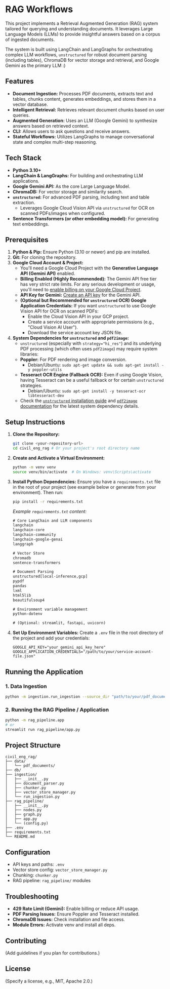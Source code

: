 # RAG Workflows

This project implements a Retrieval Augmented Generation (RAG) system tailored for querying and understanding documents. It leverages Large Language Models (LLMs) to provide insightful answers based on a corpus of ingested documents.

The system is built using LangChain and LangGraphs for orchestrating complex LLM workflows, `unstructured` for robust document parsing (including tables), ChromaDB for vector storage and retrieval, and Google Gemini as the primary LLM :)

## Features

*   **Document Ingestion:** Processes PDF documents, extracts text and tables, chunks content, generates embeddings, and stores them in a vector database.
*   **Intelligent Retrieval:** Retrieves relevant document chunks based on user queries.
*   **Augmented Generation:** Uses an LLM (Google Gemini) to synthesize answers based on retrieved context.
*   **CLI:** Allows users to ask questions and receive answers.
*   **Stateful Workflows:** Utilizes LangGraphs to manage conversational state and complex multi-step reasoning.

## Tech Stack

*   **Python 3.10+**
*   **LangChain & LangGraphs:** For building and orchestrating LLM applications.
*   **Google Gemini API:** As the core Large Language Model.
*   **ChromaDB:** For vector storage and similarity search.
*   **`unstructured`:** For advanced PDF parsing, including text and table extraction.
    *   Leverages Google Cloud Vision API via `unstructured` for OCR on scanned PDFs/images when configured.
*   **Sentence Transformers (or other embedding model):** For generating text embeddings.
  
## Prerequisites

1.  **Python & Pip:** Ensure Python (3.10 or newer) and pip are installed.
2.  **Git:** For cloning the repository.
3.  **Google Cloud Account & Project:**
    *   You'll need a Google Cloud Project with the **Generative Language API (Gemini API)** enabled.
    *   **Billing Enabled (Highly Recommended):** The Gemini API free tier has very strict rate limits. For any serious development or usage, you'll need to [enable billing on your Google Cloud Project](https://cloud.google.com/billing/docs/how-to/modify-project).
    *   **API Key for Gemini:** [Create an API key](https://ai.google.dev/gemini-api/docs/api-key) for the Gemini API.
    *   **(Optional but Recommended for `unstructured` OCR) Google Application Credentials:** If you want `unstructured` to use Google Vision API for OCR on scanned PDFs:
        *   Enable the Cloud Vision API in your GCP project.
        *   Create a service account with appropriate permissions (e.g., "Cloud Vision AI User").
        *   Download the service account key JSON file.
4.  **System Dependencies for `unstructured` and `pdf2image`:**
    *   `unstructured` (especially with `strategy="hi_res"`) and its underlying PDF processing (which often uses `pdf2image`) may require system libraries:
    *   **Poppler:** For PDF rendering and image conversion.
        *   Debian/Ubuntu: `sudo apt-get update && sudo apt-get install -y poppler-utils`
    *   **Tesseract OCR Engine (Fallback OCR):** Even if using Google Vision, having Tesseract can be a useful fallback or for certain `unstructured` strategies.
        *   Debian/Ubuntu: `sudo apt-get install -y tesseract-ocr libtesseract-dev`
    *   Check the [`unstructured` installation guide](https://unstructured-io.github.io/unstructured/installing.html) and [`pdf2image` documentation](https://pypi.org/project/pdf2image/) for the latest system dependency details.

## Setup Instructions

1.  **Clone the Repository:**
    ```bash
    git clone <your-repository-url>
    cd civil_eng_rag # Or your project's root directory name
    ```

2.  **Create and Activate a Virtual Environment:**
    ```bash
    python -m venv venv
    source venv/bin/activate  # On Windows: venv\Scripts\activate
    ```

3.  **Install Python Dependencies:**
    Ensure you have a `requirements.txt` file in the root of your project (see example below or generate from your environment). Then run:
    ```bash
    pip install -r requirements.txt
    ```
    *Example `requirements.txt` content:*
    ```txt
    # Core LangChain and LLM components
    langchain
    langchain-core
    langchain-community
    langchain-google-genai
    langgraph

    # Vector Store
    chromadb
    sentence-transformers

    # Document Parsing
    unstructured[local-inference,gcp]
    pypdf
    pandas
    lxml
    html5lib
    beautifulsoup4

    # Environment variable management
    python-dotenv

    # (Optional: streamlit, fastapi, uvicorn)
    ```

4.  **Set Up Environment Variables:**
    Create a `.env` file in the root directory of the project and add your credentials:
    ```env
    GOOGLE_API_KEY="your_gemini_api_key_here"
    GOOGLE_APPLICATION_CREDENTIALS="/path/to/your/service-account-file.json"
    ```

## Running the Application

### 1. Data Ingestion

```bash
python -m ingestion.run_ingestion --source_dir "path/to/your/pdf_documents"
```

### 2. Running the RAG Pipeline / Application

```bash
python -m rag_pipeline.app
# or
streamlit run rag_pipeline/app.py
```

## Project Structure

```
civil_eng_rag/
├── data/
│   └── pdf_documents/
├── db/
├── ingestion/
│   ├── __init__.py
│   ├── document_parser.py
│   ├── chunker.py
│   ├── vector_store_manager.py
│   └── run_ingestion.py
├── rag_pipeline/
│   ├── __init__.py
│   ├── nodes.py
│   ├── graph.py
│   ├── app.py
│   └── (config.py)
├── .env
├── requirements.txt
└── README.md
```

## Configuration

- API keys and paths: `.env`
- Vector store config: `vector_store_manager.py`
- Chunking: `chunker.py`
- RAG pipeline: `rag_pipeline/` modules

## Troubleshooting

- **429 Rate Limit (Gemini):** Enable billing or reduce API usage.
- **PDF Parsing Issues:** Ensure Poppler and Tesseract installed.
- **ChromaDB Issues:** Check installation and file access.
- **Module Errors:** Activate venv and install all deps.

## Contributing

(Add guidelines if you plan for contributions.)

## License

(Specify a license, e.g., MIT, Apache 2.0.)
